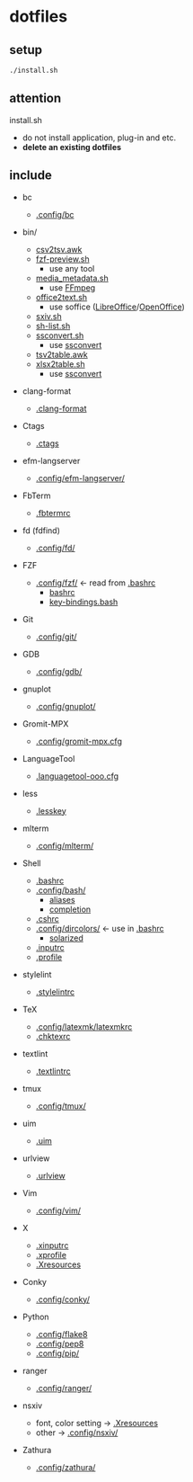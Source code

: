 # dotfiles

## setup

```sh
./install.sh
```

## attention

install.sh

* do not install application, plug-in and etc.
* __delete an existing dotfiles__

## include

* bc
  * [.config/bc](.config/bc)
* bin/
  * [csv2tsv.awk](bin/csv2tsv.awk)
  * [fzf-preview.sh](bin/fzf-preview.sh)
    * use any tool
  * [media\_metadata.sh](bin/media_metadata.sh)
    * use [FFmpeg](https://www.ffmpeg.org/)
  * [office2text.sh](bin/office2text.sh)
    * use soffice ([LibreOffice](https://www.libreoffice.org/)/[OpenOffice](https://www.openoffice.org/))
  * [sxiv.sh](bin/sxiv.sh)
  * [sh-list.sh](bin/sh-list.sh)
  * [ssconvert.sh](bin/ssconvert.sh)
    * use [ssconvert](https://help.gnome.org/users/gnumeric/stable/sect-files-ssconvert.html.en)
  * [tsv2table.awk](bin/tsv2table.awk)
  * [xlsx2table.sh](bin/xlsx2table.sh)
    * use [ssconvert](https://help.gnome.org/users/gnumeric/stable/sect-files-ssconvert.html.en)
* clang-format
  * [.clang-format](.clang-format)
* Ctags
  * [.ctags](.ctags)
* efm-langserver
  * [.config/efm-langserver/](.config/efm-langserver/)
* FbTerm
  * [.fbtermrc](.fbtermrc)
* fd (fdfind)
  * [.config/fd/](.config/fd/)
* FZF
  * [.config/fzf/](.config/fzf/) ← read from [.bashrc](.bashrc)
    * [bashrc](.config/fzf/bashrc)
    * [key-bindings.bash](.config/fzf/key-bindings.bash)
* Git
  * [.config/git/](.config/git/)
* GDB
  * [.config/gdb/](.config/gdb/)
* gnuplot
  * [.config/gnuplot/](.config/gnuplot/)
* Gromit-MPX
  * [.config/gromit-mpx.cfg](.config/gromit-mpx.cfg)
* LanguageTool
  * [.languagetool-ooo.cfg](.languagetool-ooo.cfg)
* less
  * [.lesskey](.lesskey)
* mlterm
  * [.config/mlterm/](.config/mlterm/)
* Shell
  * [.bashrc](.bashrc)
  * [.config/bash/](.config/bash/)
    * [aliases](.config/bash/aliases)
    * [completion](.config/bash/completion)
  * [.cshrc](.cshrc)
  * [.config/dircolors/](.config/dircolors/) ← use in [.bashrc](.bashrc)
    * [solarized](.config/dircolors/solarized)
  * [.inputrc](.config/dircolors/.inputrc)
  * [.profile](.config/dircolors/.profile)
* stylelint
  * [.stylelintrc](.stylelintrc)
* TeX
  * [.config/latexmk/latexmkrc](.config/latexmk/latexmkrc)
  * [.chktexrc](.chktexrc)
* textlint
  * [.textlintrc](.textlintrc)
* tmux
  * [.config/tmux/](.config/tmux/)
* uim
  * [.uim](.uim)
* urlview
  * [.urlview](.urlview)
* Vim
  * [.config/vim/](.config/vim/)
* X
  * [.xinputrc](.xinputrc)
  * [.xprofile](.xprofile)
  * [.Xresources](.Xresources)
* Conky
  * [.config/conky/](.config/conky/)
* Python
  * [.config/flake8](.config/flake8)
  * [.config/pep8](.config/pep8)
  * [.config/pip/](.config/pip/)
* ranger
  * [.config/ranger/](.config/ranger/)

* nsxiv
  * font, color setting → [.Xresources](.Xresources)
  * other → [.config/nsxiv/](.config/nsxiv/)
* Zathura
  * [.config/zathura/](.config/zathura/)
